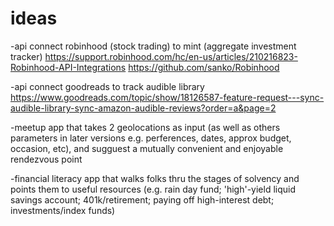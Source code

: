 # ideas

-api connect robinhood (stock trading) to mint (aggregate investment tracker)
https://support.robinhood.com/hc/en-us/articles/210216823-Robinhood-API-Integrations
https://github.com/sanko/Robinhood

-api connect goodreads to track audible library
https://www.goodreads.com/topic/show/18126587-feature-request---sync-audible-library-sync-amazon-audible-reviews?order=a&page=2

-meetup app that takes 2 geolocations as input (as well as others parameters in later versions e.g. perferences, dates, approx budget, occasion, etc), and sugguest a mutually convenient and enjoyable rendezvous point

-financial literacy app that walks folks thru the stages of solvency and points them to useful resources (e.g. rain day fund; 'high'-yield liquid savings account; 401k/retirement; paying off high-interest debt; investments/index funds)
